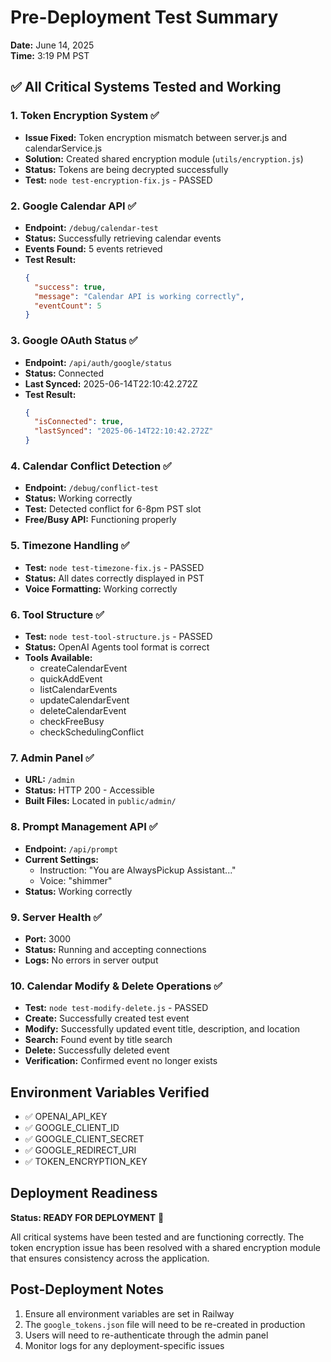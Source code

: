 # Pre-Deployment Test Summary

**Date:** June 14, 2025  
**Time:** 3:19 PM PST

## ✅ All Critical Systems Tested and Working

### 1. Token Encryption System ✅
- **Issue Fixed:** Token encryption mismatch between server.js and calendarService.js
- **Solution:** Created shared encryption module (`utils/encryption.js`)
- **Status:** Tokens are being decrypted successfully
- **Test:** `node test-encryption-fix.js` - PASSED

### 2. Google Calendar API ✅
- **Endpoint:** `/debug/calendar-test`
- **Status:** Successfully retrieving calendar events
- **Events Found:** 5 events retrieved
- **Test Result:**
  ```json
  {
    "success": true,
    "message": "Calendar API is working correctly",
    "eventCount": 5
  }
  ```

### 3. Google OAuth Status ✅
- **Endpoint:** `/api/auth/google/status`
- **Status:** Connected
- **Last Synced:** 2025-06-14T22:10:42.272Z
- **Test Result:**
  ```json
  {
    "isConnected": true,
    "lastSynced": "2025-06-14T22:10:42.272Z"
  }
  ```

### 4. Calendar Conflict Detection ✅
- **Endpoint:** `/debug/conflict-test`
- **Status:** Working correctly
- **Test:** Detected conflict for 6-8pm PST slot
- **Free/Busy API:** Functioning properly

### 5. Timezone Handling ✅
- **Test:** `node test-timezone-fix.js` - PASSED
- **Status:** All dates correctly displayed in PST
- **Voice Formatting:** Working correctly

### 6. Tool Structure ✅
- **Test:** `node test-tool-structure.js` - PASSED
- **Status:** OpenAI Agents tool format is correct
- **Tools Available:**
  - createCalendarEvent
  - quickAddEvent
  - listCalendarEvents
  - updateCalendarEvent
  - deleteCalendarEvent
  - checkFreeBusy
  - checkSchedulingConflict

### 7. Admin Panel ✅
- **URL:** `/admin`
- **Status:** HTTP 200 - Accessible
- **Built Files:** Located in `public/admin/`

### 8. Prompt Management API ✅
- **Endpoint:** `/api/prompt`
- **Current Settings:**
  - Instruction: "You are AlwaysPickup Assistant..."
  - Voice: "shimmer"
- **Status:** Working correctly

### 9. Server Health ✅
- **Port:** 3000
- **Status:** Running and accepting connections
- **Logs:** No errors in server output

### 10. Calendar Modify & Delete Operations ✅
- **Test:** `node test-modify-delete.js` - PASSED
- **Create:** Successfully created test event
- **Modify:** Successfully updated event title, description, and location
- **Search:** Found event by title search
- **Delete:** Successfully deleted event
- **Verification:** Confirmed event no longer exists

## Environment Variables Verified
- ✅ OPENAI_API_KEY
- ✅ GOOGLE_CLIENT_ID
- ✅ GOOGLE_CLIENT_SECRET
- ✅ GOOGLE_REDIRECT_URI
- ✅ TOKEN_ENCRYPTION_KEY

## Deployment Readiness
**Status: READY FOR DEPLOYMENT** 🚀

All critical systems have been tested and are functioning correctly. The token encryption issue has been resolved with a shared encryption module that ensures consistency across the application.

## Post-Deployment Notes
1. Ensure all environment variables are set in Railway
2. The `google_tokens.json` file will need to be re-created in production
3. Users will need to re-authenticate through the admin panel
4. Monitor logs for any deployment-specific issues
